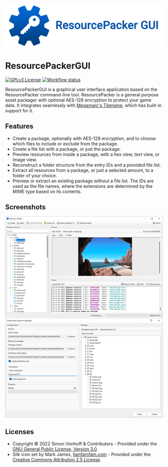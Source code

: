 ![Logo](ResourcePackerGUI-logo.png)

# ResourcePackerGUI
[![GPLv3 License](https://img.shields.io/badge/License-GPL%20v3-yellow.svg)](LICENSE)
[![Workflow status](https://github.com/vonhoff/ResourcePackerGUI/actions/workflows/dotnet.yml/badge.svg)](https://github.com/vonhoff/ResourcePackerGUI/actions/)

ResourcePackerGUI is a graphical user interface application based on the ResourcePacker command-line tool.
ResourcePacker is a general purpose asset packager with optional AES-128 encryption to protect your game data. It integrates seamlessly with 
[Megamarc's Tilengine](https://github.com/megamarc/Tilengine), which has built-in support for it.

## Features

- Create a package, optionally with AES-128 encryption, and to choose which files to include or exclude from the package. 
- Create a file list with a package, or just the package.
- Preview resources from inside a package, with a hex view, text view, or image view.
- Reconstruct a folder structure from the entry IDs and a provided file list.
- Extract all resources from a package, or just a selected amount, to a folder of your choice.
- Preview or extract an existing package without a file list. The IDs are used as the file names, where the extensions are determined by the MIME type based on its contents.

## Screenshots

![Main application screenshot](screenshot1.png)
![Main application screenshot](screenshot2.png)

## Licenses

- Copyright &copy; 2022 Simon Vonhoff & Contributors - Provided under the [GNU General Public License, Version 3.0](LICENSE).
- Silk icon set by Mark James, [famfamfam.com](http://www.famfamfam.com/lab/icons/silk/) - Provided under the [Creative Commons Attribution 2.5 License](https://creativecommons.org/licenses/by/2.5/).
